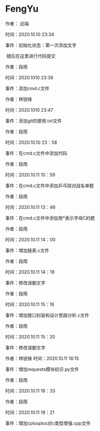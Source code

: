 # FengYu
作者： 远端

时间：2020.10.10 23:34 

事件：初始化状态：第一次添加文字

​                                   随后在这里进行代码提交 



作者：段雨

时间：2020.1010 23:39

事件：添加cmd.c文件



作者：林锐锋

时间：2020.1010 23:47

事件：添加git的使用.txt文件





作者：段雨

时间：2020.10.10 23：58

事件：在cmd.c文件中添加代码



作者：段雨

时间：2020.10.11 10：59

事件：在cmd.c文件中添加乒乓球对战名单题



作者：段雨

时间：2020.10.11 13：46

事件：在cmd.c文件中添加用*表示字母C的题



作者：段雨

时间：2020.10.11 14：00

事件：增加链表.c文件



作者：段雨

时间：2020.10.11 14：19

事件：修改误删文字



作者：段雨

时间：2020.10.11 15：16

事件：增加接口封装和设计思路分析.c文件



作者：段雨

时间：2020.10.11 15：20

事件：修改误删文字



作者：林锐锋
时间：2020.10.11 16:15

事件：增加requests模块初识.py文件




作者：段雨

时间：2020.10.11 16：33





作者：段雨

时间：2020.10.11 19：21

事件：增加cplusplus对c类型增强.cpp文件